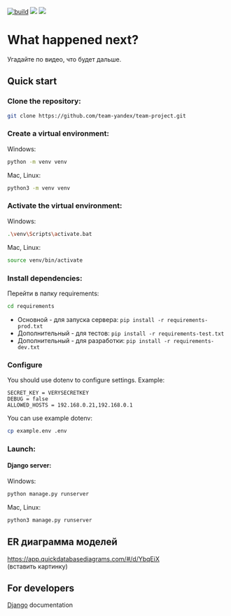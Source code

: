 [![build](https://github.com/team-yandex/team-project/actions/workflows/build.yml/badge.svg)](https://github.com/team-yandex/team-project/actions/workflows/build.yml)
![](https://img.shields.io/badge/django-3.2.18-green)
![](https://img.shields.io/badge/python-3.9-brightgreen)
# What happened next?

Угадайте по видео, что будет дальше.

## Quick start

### Clone the repository:
```bash
git clone https://github.com/team-yandex/team-project.git
```

### Create a virtual environment:

Windows:
```bash
python -m venv venv
```
Mac, Linux:
```bash
python3 -m venv venv
```

### Activate the virtual environment:

Windows:
```bash
.\venv\Scripts\activate.bat
```
Mac, Linux:
```bash
source venv/bin/activate
```

### Install dependencies:
Перейти в папку requirements: 
```bash
cd requirements
```
- Основной - для запуска сервера: ```pip install -r requirements-prod.txt```
- Дополнительный - для тестов: ```pip install -r requirements-test.txt```
- Дополнительный - для разработки: ```pip install -r requirements-dev.txt``` 

### Configure

You should use dotenv to configure settings. Example:

```
SECRET_KEY = VERYSECRETKEY
DEBUG = false
ALLOWED_HOSTS = 192.168.0.21,192.168.0.1
```

You can use example dotenv:

```bash
cp example.env .env
```

### Launch:

#### Django server:

Windows:
```bash
python manage.py runserver
```
Mac, Linux:
```bash
python3 manage.py runserver
```

## ER диаграмма моделей
https://app.quickdatabasediagrams.com/#/d/YbqEiX  
(вставить картинку)

## For developers

[Django](https://docs.djangoproject.com/en/3.2/) documentation
